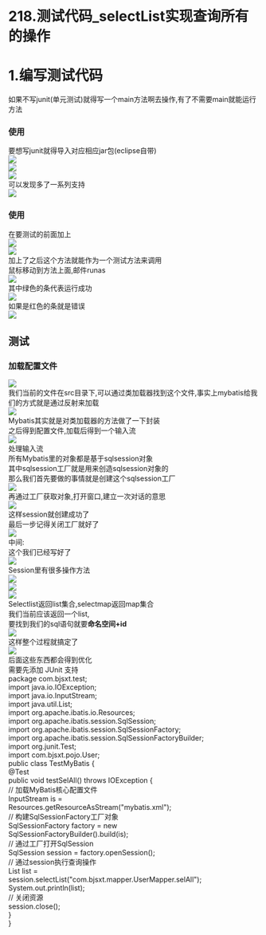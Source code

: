 # 218.测试代码_selectList实现查询所有的操作

<a name="92017555"></a>
# 1.编写测试代码
如果不写junit(单元测试)就得写一个main方法啊去操作,有了不需要main就能运行方法
<a name="ecff77a8"></a>
### 使用
要想写junit就得导入对应相应jar包(eclipse自带)<br />![](https://cdn.nlark.com/yuque/0/2019/png/349894/1561543699530-74cd94ab-2d29-44b4-83c1-25cfd7e09fa3.png#align=left&display=inline&height=251&originHeight=233&originWidth=772&status=done&width=831)<br />![](https://cdn.nlark.com/yuque/0/2019/png/349894/1561543699627-063cebbc-81b7-4bf3-9f3f-ab9fd58102ae.png#align=left&display=inline&height=519&originHeight=396&originWidth=634&status=done&width=831)<br />![](https://cdn.nlark.com/yuque/0/2019/png/349894/1561543699748-d60a9f6a-7c15-4f31-95ca-c4edcbbdc82e.png#align=left&display=inline&height=897&originHeight=680&originWidth=630&status=done&width=831)<br />可以发现多了一系列支持<br />![](https://cdn.nlark.com/yuque/0/2019/png/349894/1561543699850-a23fbede-8100-4015-b278-c5862fc1749f.png#align=left&display=inline&height=689&originHeight=459&originWidth=423&status=done&width=635)
<a name="ecff77a8-1"></a>
### 使用
在要测试的前面加上<br />![](https://cdn.nlark.com/yuque/0/2019/png/349894/1561543699937-e63ba2b3-e04f-4be3-ae8c-2bf40d822198.png#align=left&display=inline&height=192&originHeight=128&originWidth=550&status=done&width=825)<br />![](https://cdn.nlark.com/yuque/0/2019/png/349894/1561543699997-ffc59f23-0b1d-46eb-bff0-66627c991cc4.png#align=left&display=inline&height=66&originHeight=44&originWidth=404&status=done&width=606)<br />加上了之后这个方法就能作为一个测试方法来调用<br />鼠标移动到方法上面,邮件runas<br />![](https://cdn.nlark.com/yuque/0/2019/png/349894/1561543700089-22246357-79fe-47f6-9bb6-f41d1d69e16d.png#align=left&display=inline&height=119&originHeight=115&originWidth=801&status=done&width=831)<br />其中绿色的条代表运行成功<br />![](https://cdn.nlark.com/yuque/0/2019/png/349894/1561543700169-ec56af50-3b7a-4ce5-bda7-9b1d1969a63d.png#align=left&display=inline&height=216&originHeight=144&originWidth=414&status=done&width=621)<br />如果是红色的条就是错误<br />![](https://cdn.nlark.com/yuque/0/2019/png/349894/1561543700231-a1e0f16a-5d8d-4d64-ba8e-c85cf9dcd9fd.png#align=left&display=inline&height=720&originHeight=480&originWidth=400&status=done&width=600)
<a name="db06c78d"></a>
## 测试
<a name="4f7e7b1c"></a>
### 加载配置文件
![](https://cdn.nlark.com/yuque/0/2019/png/349894/1561543700304-8c6c15a5-935d-47fe-ad32-3836248562e5.png#align=left&display=inline&height=120&originHeight=80&originWidth=189&status=done&width=284)<br />我们当前的文件在src目录下,可以通过类加载器找到这个文件,事实上mybatis给我们的方式就是通过反射来加载<br />![](https://cdn.nlark.com/yuque/0/2019/png/349894/1561543700361-cb80635a-f24e-4694-8891-b5048b7470e0.png#align=left&display=inline&height=216&originHeight=144&originWidth=517&status=done&width=776)<br />Mybatis其实就是对类加载器的方法做了一下封装<br />之后得到配置文件,加载后得到一个输入流<br />![](https://cdn.nlark.com/yuque/0/2019/png/349894/1561543700431-0211ad67-5ad6-4d79-af04-f394ef7702e8.png#align=left&display=inline&height=108&originHeight=133&originWidth=1027&status=done&width=831)<br />处理输入流<br />所有Mybatis里的对象都是基于sqlsession对象<br />其中sqlsession工厂就是用来创造sqlsession对象的<br />那么我们首先要做的事情就是创建这个sqlsession工厂<br />![](https://cdn.nlark.com/yuque/0/2019/png/349894/1561543700532-ff1609c6-8e4a-48a1-9246-a5649af071ca.png#align=left&display=inline&height=179&originHeight=381&originWidth=1767&status=done&width=831)<br />再通过工厂获取对象,打开窗口,建立一次对话的意思<br />![](https://cdn.nlark.com/yuque/0/2019/png/349894/1561543700607-8a2125df-6464-4a9c-b270-800c2d6207c3.png#align=left&display=inline&height=86&originHeight=68&originWidth=654&status=done&width=831)<br />这样session就创建成功了 <br />最后一步记得关闭工厂就好了<br />![](https://cdn.nlark.com/yuque/0/2019/png/349894/1561543700662-5265d587-ddc1-4e2a-bdc7-02adfdb243db.png#align=left&display=inline&height=98&originHeight=65&originWidth=265&status=done&width=398)<br />中间:<br />这个我们已经写好了<br />![](https://cdn.nlark.com/yuque/0/2019/png/349894/1561543700753-9b6cc0ea-abb0-4e47-ba37-f063a12097c7.png#align=left&display=inline&height=409&originHeight=527&originWidth=886&status=done&width=687)<br />Session里有很多操作方法<br />![](https://cdn.nlark.com/yuque/0/2019/png/349894/1561543700834-b2fd6d89-cb54-4386-a218-4454606b9d8b.png#align=left&display=inline&height=352&originHeight=276&originWidth=651&status=done&width=831)<br />![](https://cdn.nlark.com/yuque/0/2019/png/349894/1561543700926-31b0dfc9-eef3-4f45-9690-6695fac67d82.png#align=left&display=inline&height=413&originHeight=304&originWidth=611&status=done&width=831)<br />![](https://cdn.nlark.com/yuque/0/2019/png/349894/1561543701009-724d4163-65ce-4d3a-ad47-e51b5ed327e3.png#align=left&display=inline&height=496&originHeight=370&originWidth=620&status=done&width=831)<br />Selectlist返回list集合,selectmap返回map集合<br />我们当前应该返回一个list,<br />要找到我们的sql语句就要**命名空间+id**<br />![](https://cdn.nlark.com/yuque/0/2019/png/349894/1561543701113-083f61a8-7308-4825-a12b-c0a6cb2a873c.png#align=left&display=inline&height=52&originHeight=109&originWidth=1751&status=done&width=831)<br />这样整个过程就搞定了<br />![](https://cdn.nlark.com/yuque/0/2019/png/349894/1561543701213-a68ea576-41aa-459a-a811-a8d7d90b3c00.png#align=left&display=inline&height=393&originHeight=922&originWidth=1950&status=done&width=831)<br />后面这些东西都会得到优化<br />需要先添加 JUnit 支持<br />package com.bjsxt.test;<br />import java.io.IOException;<br />import java.io.InputStream;<br />import java.util.List;<br />import org.apache.ibatis.io.Resources;<br />import org.apache.ibatis.session.SqlSession;<br />import org.apache.ibatis.session.SqlSessionFactory;<br />import org.apache.ibatis.session.SqlSessionFactoryBuilder;<br />import org.junit.Test;<br />import com.bjsxt.pojo.User;<br />public class TestMyBatis {<br />@Test<br />public void testSelAll() throws IOException {<br />// 加载MyBatis核心配置文件<br />InputStream is =<br />Resources.getResourceAsStream("mybatis.xml");<br />// 构建SqlSessionFactory工厂对象<br />SqlSessionFactory factory = new<br />SqlSessionFactoryBuilder().build(is);<br />// 通过工厂打开SqlSession<br />SqlSession session = factory.openSession();<br />// 通过session执行查询操作<br />List<User> list =<br />session.selectList("com.bjsxt.mapper.UserMapper.selAll");<br />System.out.println(list);<br />// 关闭资源<br />session.close();<br />}<br />}
